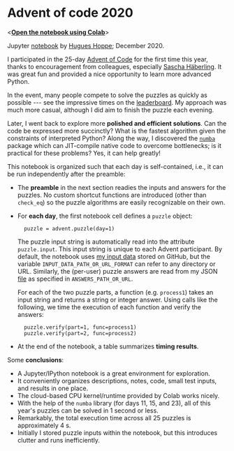 # Advent of code 2020

<[**Open the notebook using Colab**](https://colab.research.google.com/github/hhoppe/advent_of_code_2020/blob/main/advent_of_code_2020.ipynb)>

Jupyter [notebook](https://github.com/hhoppe/advent_of_code_2020/blob/main/advent_of_code_2020.ipynb) by [Hugues Hoppe](http://hhoppe.com/); December 2020.

I participated in the 25-day [Advent of Code](https://adventofcode.com/) for the first time this year, thanks to encouragement from colleagues, especially [Sascha Häberling](https://github.com/shaeberling).  It was great fun and provided a nice opportunity to learn more advanced Python.

In the event, many people compete to solve the puzzles as quickly as possible --- see the impressive times on the [leaderboard](https://adventofcode.com/2020/leaderboard).
My approach was much more casual, although I did aim to finish the puzzle each evening.

Later, I went back to explore more **polished and efficient solutions**.
Can the code be expressed more succinctly?
What is the fastest algorithm given the constraints of interpreted Python?
Along the way, I discovered the [`numba`](https://numba.pydata.org/) package which can JIT-compile native code to overcome bottlenecks;
is it practical for these problems?  Yes, it can help greatly!


This notebook is organized such that each day is self-contained, i.e., it can be run independently after the preamble:

- The **preamble** in the next section readies the inputs and answers for the puzzles.  No custom shortcut functions are introduced (other than `check_eq`) so the puzzle algorithms are easily recognizable on their own.

- For **each day**, the first notebook cell defines a `puzzle` object:

  ```
    puzzle = advent.puzzle(day=1)
  ```
  The puzzle input string is automatically read into the attribute `puzzle.input`.
  This input string is unique to each Advent participant.
  By default, the notebook uses [my input data](https://github.com/hhoppe/advent_of_code_2020/tree/main/data) stored on GitHub,
  but the variable `INPUT_DATA_PATH_OR_URL_FORMAT` can refer to any directory or URL.
  Similarly, the (per-user) puzzle answers are read from my JSON [file](https://github.com/hhoppe/advent_of_code_2020/blob/main/data/answers.json) as specified in `ANSWERS_PATH_OR_URL`.

  For each of the two puzzle parts, a function (e.g. `process1`) takes an input string and returns a string or integer answer.
  Using calls like the following, we time the execution of each function and verify the answers:
  ```
    puzzle.verify(part=1, func=process1)
    puzzle.verify(part=2, func=process2)
  ```

- At the end of the notebook, a table summarizes **timing results**.

Some **conclusions**:

- A Jupyter/IPython notebook is a great environment for exploration.
- It conveniently organizes descriptions, notes, code, small test inputs, and results in one place.
- The cloud-based CPU kernel/runtime provided by Colab works nicely.
- With the help of the `numba` library (for days 11, 15, and 23), all of this year's puzzles can be solved in 1 second or less.
- Remarkably, the total execution time across all 25 puzzles is approximately 4 s.
- Initially I stored puzzle inputs within the notebook, but this introduces clutter and runs inefficiently.
